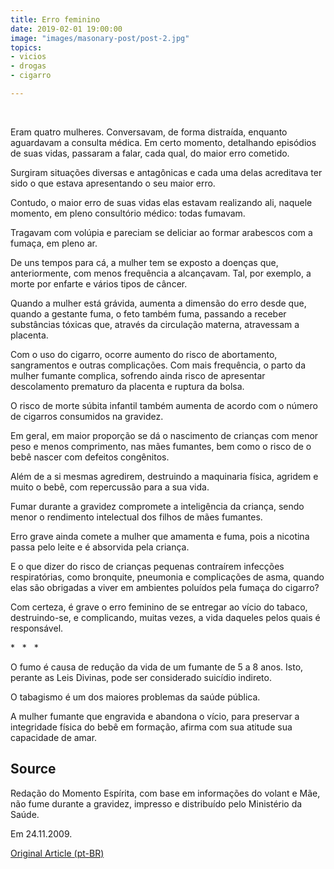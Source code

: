 ```yaml
---
title: Erro feminino
date: 2019-02-01 19:00:00
image: "images/masonary-post/post-2.jpg"
topics: 
- vicios
- drogas
- cigarro

---
```

 

Eram quatro mulheres. Conversavam, de forma distraída, enquanto aguardavam a
consulta médica. Em certo momento, detalhando episódios de suas vidas, passaram
a falar, cada qual, do maior erro cometido.

Surgiram situações diversas e antagônicas e cada uma delas acreditava ter sido
o que estava apresentando o seu maior erro.

Contudo, o maior erro de suas vidas elas estavam realizando ali, naquele
momento, em pleno consultório médico: todas fumavam.

Tragavam com volúpia e pareciam se deliciar ao formar arabescos com a fumaça,
em pleno ar.

De uns tempos para cá, a mulher tem se exposto a doenças que, anteriormente,
com menos frequência a alcançavam. Tal, por exemplo, a morte por enfarte e
vários tipos de câncer.

Quando a mulher está grávida, aumenta a dimensão do erro desde que, quando a
gestante fuma, o feto também fuma, passando a receber substâncias tóxicas que,
através da circulação materna, atravessam a placenta.

Com o uso do cigarro, ocorre aumento do risco de abortamento, sangramentos e
outras complicações. Com mais frequência, o parto da mulher fumante complica,
sofrendo ainda risco de apresentar descolamento prematuro da placenta e ruptura
da bolsa.

O risco de morte súbita infantil também aumenta de acordo com o número de
cigarros consumidos na gravidez.

Em geral, em maior proporção se dá o nascimento de crianças com menor peso e
menos comprimento, nas mães fumantes, bem como o risco de o bebê nascer com
defeitos congênitos.

Além de a si mesmas agredirem, destruindo a maquinaria física, agridem e muito
o bebê, com repercussão para a sua vida.

Fumar durante a gravidez compromete a inteligência da criança, sendo menor o
rendimento intelectual dos filhos de mães fumantes.

Erro grave ainda comete a mulher que amamenta e fuma, pois a nicotina passa
pelo leite e é absorvida pela criança.

E o que dizer do risco de crianças pequenas contraírem infecções respiratórias,
como bronquite, pneumonia e complicações de asma, quando elas são obrigadas a
viver em ambientes poluídos pela fumaça do cigarro?

Com certeza, é grave o erro feminino de se entregar ao vício do tabaco,
destruindo-se, e complicando, muitas vezes, a vida daqueles pelos quais é
responsável.

*   *   *

O fumo é causa de redução da vida de um fumante de 5 a 8 anos. Isto, perante as
Leis Divinas, pode ser considerado suicídio indireto.

O tabagismo é um dos maiores problemas da saúde pública.

A mulher fumante que engravida e abandona o vício, para preservar a integridade
física do bebê em formação, afirma com sua atitude sua capacidade de amar.

## Source
Redação do Momento Espírita, com base em informações do volant
e Mãe, não fume durante a gravidez, impresso e distribuído
pelo Ministério da Saúde.

Em 24.11.2009.

[Original Article (pt-BR)](http://momento.com.br/pt/ler_texto.php?id=2433)
